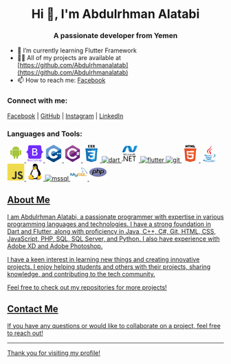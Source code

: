 <h1 align="center">Hi 👋, I'm Abdulrhman Alatabi</h1>
<h3 align="center">A passionate developer from Yemen</h3>

- 🌱 I’m currently learning Flutter Framework
- 👨‍💻 All of my projects are available at [https://github.com/Abdulrhmanalatab](https://github.com/Abdulrhmanalatab)
- 📫 How to reach me: [Facebook](https://www.facebook.com/profile.php?id=100081339081137)

<h3 align="left">Connect with me:</h3>
<p align="left">
    <a href="https://www.facebook.com/profile.php?id=100081339081137" target="_blank">Facebook</a> |
    <a href="https://github.com/Abdulrhmanalatab" target="_blank">GitHub</a> |
    <a href="https://www.instagram.com/mdll.ab?igsh=MWV1amx5dHZvdm03Yw==" target="_blank">Instagram</a> |
    <a href="https://www.linkedin.com/in/abdulrhman-alatabi-a35a17241?utm_source=share&utm_campaign=share_via&utm_content=profile&utm_medium=android_app" target="_blank">LinkedIn</a>
</p>

<h3 align="left">Languages and Tools:</h3>
<p align="left">
    <a href="https://developer.android.com" target="_blank" rel="noreferrer"> <img src="https://raw.githubusercontent.com/devicons/devicon/master/icons/android/android-original-wordmark.svg" alt="android" width="40" height="40"/> </a>
    <a href="https://getbootstrap.com" target="_blank" rel="noreferrer"> <img src="https://raw.githubusercontent.com/devicons/devicon/master/icons/bootstrap/bootstrap-plain-wordmark.svg" alt="bootstrap" width="40" height="40"/> </a>
    <a href="https://www.w3schools.com/cpp/" target="_blank" rel="noreferrer"> <img src="https://raw.githubusercontent.com/devicons/devicon/master/icons/cplusplus/cplusplus-original.svg" alt="cplusplus" width="40" height="40"/> </a>
    <a href="https://www.w3schools.com/cs/" target="_blank" rel="noreferrer"> <img src="https://raw.githubusercontent.com/devicons/devicon/master/icons/csharp/csharp-original.svg" alt="csharp" width="40" height="40"/> </a>
    <a href="https://www.w3schools.com/css/" target="_blank" rel="noreferrer"> <img src="https://raw.githubusercontent.com/devicons/devicon/master/icons/css3/css3-original-wordmark.svg" alt="css3" width="40" height="40"/> </a>
    <a href="https://dart.dev" target="_blank" rel="noreferrer"> <img src="https://www.vectorlogo.zone/logos/dartlang/dartlang-icon.svg" alt="dart" width="40" height="40"/> </a>
    <a href="https://dotnet.microsoft.com/" target="_blank" rel="noreferrer"> <img src="https://raw.githubusercontent.com/devicons/devicon/master/icons/dot-net/dot-net-original-wordmark.svg" alt="dotnet" width="40" height="40"/> </a>
    <a href="https://flutter.dev" target="_blank" rel="noreferrer"> <img src="https://www.vectorlogo.zone/logos/flutterio/flutterio-icon.svg" alt="flutter" width="40" height="40"/> </a>
    <a href="https://git-scm.com/" target="_blank" rel="noreferrer"> <img src="https://www.vectorlogo.zone/logos/git-scm/git-scm-icon.svg" alt="git" width="40" height="40"/> </a>
    <a href="https://www.w3.org/html/" target="_blank" rel="noreferrer"> <img src="https://raw.githubusercontent.com/devicons/devicon/master/icons/html5/html5-original-wordmark.svg" alt="html5" width="40" height="40"/> </a>
    <a href="https://www.java.com" target="_blank" rel="noreferrer"> <img src="https://raw.githubusercontent.com/devicons/devicon/master/icons/java/java-original.svg" alt="java" width="40" height="40"/> </a>
    <a href="https://developer.mozilla.org/en-US/docs/Web/JavaScript" target="_blank" rel="noreferrer"> <img src="https://raw.githubusercontent.com/devicons/devicon/master/icons/javascript/javascript-original.svg" alt="javascript" width="40" height="40"/> </a>
    <a href="https://www.linux.org/" target="_blank" rel="noreferrer"> <img src="https://raw.githubusercontent.com/devicons/devicon/master/icons/linux/linux-original.svg" alt="linux" width="40" height="40"/> </a>
        <a href="https://www.microsoft.com/en-us/sql-server" target="_blank" rel="noreferrer"> <img src="https://www.svgrepo.com/show/303229/microsoft-sql-server-logo.svg" alt="mssql" width="40" height="40"/> </a>
    <a href="https://www.mysql.com/" target="_blank" rel="noreferrer"> <img src="https://raw.githubusercontent.com/devicons/devicon/master/icons/mysql/mysql-original-wordmark.svg" alt="mysql" width="40" height="40"/> </a>
    <a href="https://www.php.net" target="_blank" rel="noreferrer"> <img src="https://raw.githubusercontent.com/devicons/devicon/master/icons/php/php-original.svg" alt="php" width="40" height="40"/>   <!-- يمكنك إضافة رابط صورة Python هنا -->
</p>

## About Me

I am Abdulrhman Alatabi, a passionate programmer with expertise in various programming languages and technologies. I have a strong foundation in Dart and Flutter, along with proficiency in Java, C++, C#, Git, HTML, CSS, JavaScript, PHP, SQL, SQL Server, and Python. I also have experience with Adobe XD and Adobe Photoshop.

I have a keen interest in learning new things and creating innovative projects. I enjoy helping students and others with their projects, sharing knowledge, and contributing to the tech community.



Feel free to check out my repositories for more projects!

## Contact Me

If you have any questions or would like to collaborate on a project, feel free to reach out!

---

Thank you for visiting my profile!
